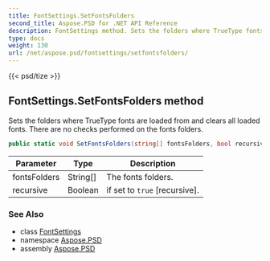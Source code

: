 ```yaml
---
title: FontSettings.SetFontsFolders
second_title: Aspose.PSD for .NET API Reference
description: FontSettings method. Sets the folders where TrueType fonts are loaded from and clears all loaded fonts. There are no checks performed on the fonts folders
type: docs
weight: 130
url: /net/aspose.psd/fontsettings/setfontsfolders/
---
```

{{< psd/tize >}}
## FontSettings.SetFontsFolders method

Sets the folders where TrueType fonts are loaded from and clears all loaded fonts. There are no checks performed on the fonts folders.

```csharp
public static void SetFontsFolders(string[] fontsFolders, bool recursive)
```

| Parameter | Type | Description |
| --- | --- | --- |
| fontsFolders | String[] | The fonts folders. |
| recursive | Boolean | if set to `true` [recursive]. |

### See Also

* class [FontSettings](../)
* namespace [Aspose.PSD](../../../aspose.psd/)
* assembly [Aspose.PSD](../../../)


